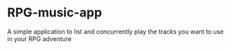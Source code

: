 # RPG-music-app
A simple application to list and concurrently play the tracks you want to use in your RPG adventure
